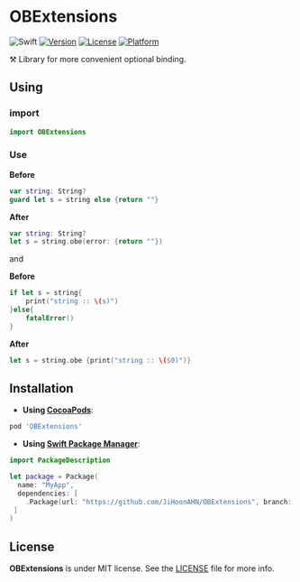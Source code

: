 # OBExtensions

![Swift](https://img.shields.io/badge/Swift-5.0-orange.svg)
[![Version](https://img.shields.io/cocoapods/v/OBExtensions.svg?style=flat)](https://cocoapods.org/pods/OBExtensions)
[![License](https://img.shields.io/cocoapods/l/OBExtensions.svg?style=flat)](https://cocoapods.org/pods/OBExtensions)
[![Platform](https://img.shields.io/cocoapods/p/OBExtensions.svg?style=flat)](https://cocoapods.org/pods/OBExtensions)


⚒ Library for more convenient optional binding. 

## Using
### import
```swift
import OBExtensions
```

### Use
**Before**
```swift
var string: String?
guard let s = string else {return ""}
```
**After**
```swift
var string: String?
let s = string.obe(error: {return ""})
```

and 

**Before**
```swift
if let s = string{ 
    print("string :: \(s)") 
}else{
    fatalError()
}
```
**After**
```swift
let s = string.obe {print("string :: \($0)")}
```

## Installation

- **Using  [CocoaPods](https://cocoapods.org)**:

```ruby
pod 'OBExtensions'
```
- **Using [Swift Package Manager](https://swift.org/package-manager)**:

```swift
import PackageDescription

let package = Package(
  name: "MyApp",
  dependencies: [
    .Package(url: "https://github.com/JiHoonAHN/OBExtensions", branch: "master"),
 ]
)
```

## License
**OBExtensions** is under MIT license. See the [LICENSE](LICENSE) file for more info.
